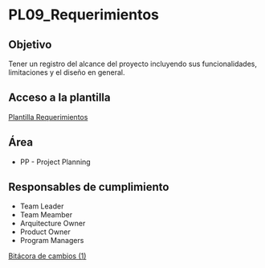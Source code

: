 # PL09_Requerimientos

## Objetivo[](https://ace-software-development.github.io/Manual-de-Operaciones/docs/Plantillas/PL09_Requerimientos#objetivo)

Tener un registro del alcance del proyecto incluyendo sus funcionalidades, limitaciones y el diseño en general.

## Acceso a la plantilla[](https://ace-software-development.github.io/Manual-de-Operaciones/docs/Plantillas/PL09_Requerimientos#acceso-a-la-plantilla)

[Plantilla Requerimientos](https://docs.google.com/document/d/1VgsgCQigs62McCXXoZTj23l7R4EBsoozlJ07j0YluAA/edit?usp=sharing)

## Área[](https://ace-software-development.github.io/Manual-de-Operaciones/docs/Plantillas/PL09_Requerimientos#%C3%A1rea)

- PP - Project Planning

## Responsables de cumplimiento[](https://ace-software-development.github.io/Manual-de-Operaciones/docs/Plantillas/PL09_Requerimientos#responsables-de-cumplimiento)

- Team Leader
- Team Meamber
- Arquitecture Owner
- Product Owner
- Program Managers

[Bitácora de cambios (1)](PL09_Requerimientos%203c7ce01a54154f9196da0cf0ba23b88f/Bita%CC%81cora%20de%20cambios%20(1)%20bbaea407972c4c94a99b32d3ec4d4661.csv)